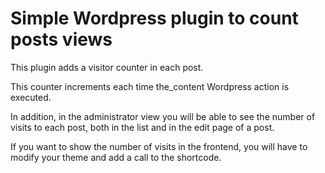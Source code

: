 # Simple Wordpress plugin to count posts views

This plugin adds a visitor counter in each post.

This counter increments each time the_content Wordpress action is executed.

In addition, in the administrator view you will be able to see the number of visits to each post, both in the list and in the edit page of a post.

If you want to show the number of visits in the frontend, you will have to modify your theme and add a call to the shortcode.
